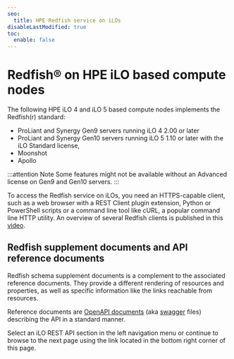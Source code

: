 ```yaml
---
seo:
  title: HPE Redfish service on iLOs
disableLastModified: true
toc:
  enable: false
---
```


# Redfish® on HPE iLO based compute nodes

The following HPE iLO 4 and iLO 5 based compute nodes implements the Redfish(r) standard:

* ProLiant and Synergy Gen9 servers running iLO 4 2.00 or later
* ProLiant and Synergy Gen10 servers running iLO 5 1.10 or later with the iLO Standard license, 
* Moonshot
* Apollo

:::attention Note
Some features might not be available without an Advanced license on Gen9 and Gen10 servers.
:::

To access the Redfish service on iLOs, you need an HTTPS-capable client, such as a web browser with a REST Client plugin extension, Python or PowerShell scripts or a command line tool like cURL, a popular command line HTTP utility. An overview of several Redfish clients is published in this <a href="https://youtu.be/ur9UKRV_0S8" target="_blank">video</a>.

## Redfish supplement documents and API reference documents

Redfish schema supplement documents is a complement to the associated reference documents. They provide a different rendering of resources and properties, as well as specific information like the links reachable from resources.

Reference documents are [OpenAPI documents](https://oai.github.io/Documentation/start-here.html) (aka [swagger](https://swagger.io/specification/) files) describing the API in a standard manner.

Select an iLO REST API section in the left navigation menu or continue to browse to the next page  using the link located in the bottom right corner of this page.
